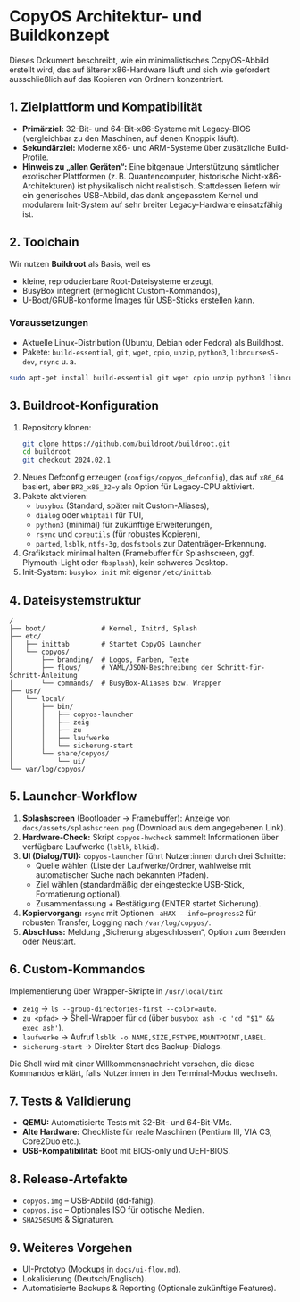 # CopyOS Architektur- und Buildkonzept

Dieses Dokument beschreibt, wie ein minimalistisches CopyOS-Abbild erstellt wird, das auf älterer x86-Hardware läuft und sich wie gefordert ausschließlich auf das Kopieren von Ordnern konzentriert.

## 1. Zielplattform und Kompatibilität
- **Primärziel:** 32-Bit- und 64-Bit-x86-Systeme mit Legacy-BIOS (vergleichbar zu den Maschinen, auf denen Knoppix läuft).
- **Sekundärziel:** Moderne x86- und ARM-Systeme über zusätzliche Build-Profile.
- **Hinweis zu „allen Geräten“:** Eine bitgenaue Unterstützung sämtlicher exotischer Plattformen (z. B. Quantencomputer, historische Nicht-x86-Architekturen) ist physikalisch nicht realistisch. Stattdessen liefern wir ein generisches USB-Abbild, das dank angepasstem Kernel und modularem Init-System auf sehr breiter Legacy-Hardware einsatzfähig ist.

## 2. Toolchain
Wir nutzen **Buildroot** als Basis, weil es
- kleine, reproduzierbare Root-Dateisysteme erzeugt,
- BusyBox integriert (ermöglicht Custom-Kommandos),
- U-Boot/GRUB-konforme Images für USB-Sticks erstellen kann.

### Voraussetzungen
- Aktuelle Linux-Distribution (Ubuntu, Debian oder Fedora) als Buildhost.
- Pakete: `build-essential`, `git`, `wget`, `cpio`, `unzip`, `python3`, `libncurses5-dev`, `rsync` u. a.

```bash
sudo apt-get install build-essential git wget cpio unzip python3 libncurses5-dev rsync bc
```

## 3. Buildroot-Konfiguration
1. Repository klonen:
   ```bash
   git clone https://github.com/buildroot/buildroot.git
   cd buildroot
   git checkout 2024.02.1
   ```
2. Neues Defconfig erzeugen (`configs/copyos_defconfig`), das auf `x86_64` basiert, aber `BR2_x86_32=y` als Option für Legacy-CPU aktiviert.
3. Pakete aktivieren:
   - `busybox` (Standard, später mit Custom-Aliases),
   - `dialog` oder `whiptail` für TUI,
   - `python3` (minimal) für zukünftige Erweiterungen,
   - `rsync` und `coreutils` (für robustes Kopieren),
   - `parted`, `lsblk`, `ntfs-3g`, `dosfstools` zur Datenträger-Erkennung.
4. Grafikstack minimal halten (Framebuffer für Splashscreen, ggf. Plymouth-Light oder `fbsplash`), kein schweres Desktop.
5. Init-System: `busybox init` mit eigener `/etc/inittab`.

## 4. Dateisystemstruktur
```
/
├── boot/              # Kernel, Initrd, Splash
├── etc/
│   ├── inittab        # Startet CopyOS Launcher
│   └── copyos/
│       ├── branding/  # Logos, Farben, Texte
│       ├── flows/     # YAML/JSON-Beschreibung der Schritt-für-Schritt-Anleitung
│       └── commands/  # BusyBox-Aliases bzw. Wrapper
├── usr/
│   └── local/
│       ├── bin/
│       │   ├── copyos-launcher
│       │   ├── zeig
│       │   ├── zu
│       │   ├── laufwerke
│       │   └── sicherung-start
│       └── share/copyos/
│           └── ui/
└── var/log/copyos/
```

## 5. Launcher-Workflow
1. **Splashscreen** (Bootloader → Framebuffer): Anzeige von `docs/assets/splashscreen.png` (Download aus dem angegebenen Link).
2. **Hardware-Check:** Skript `copyos-hwcheck` sammelt Informationen über verfügbare Laufwerke (`lsblk`, `blkid`).
3. **UI (Dialog/TUI):** `copyos-launcher` führt Nutzer:innen durch drei Schritte:
   - Quelle wählen (Liste der Laufwerke/Ordner, wahlweise mit automatischer Suche nach bekannten Pfaden).
   - Ziel wählen (standardmäßig der eingesteckte USB-Stick, Formatierung optional).
   - Zusammenfassung + Bestätigung (ENTER startet Sicherung).
4. **Kopiervorgang:** `rsync` mit Optionen `-aHAX --info=progress2` für robusten Transfer, Logging nach `/var/log/copyos/`.
5. **Abschluss:** Meldung „Sicherung abgeschlossen“, Option zum Beenden oder Neustart.

## 6. Custom-Kommandos
Implementierung über Wrapper-Skripte in `/usr/local/bin`:
- `zeig` → `ls --group-directories-first --color=auto`.
- `zu <pfad>` → Shell-Wrapper für `cd` (über `busybox ash -c 'cd "$1" && exec ash'`).
- `laufwerke` → Aufruf `lsblk -o NAME,SIZE,FSTYPE,MOUNTPOINT,LABEL`.
- `sicherung-start` → Direkter Start des Backup-Dialogs.

Die Shell wird mit einer Willkommensnachricht versehen, die diese Kommandos erklärt, falls Nutzer:innen in den Terminal-Modus wechseln.

## 7. Tests & Validierung
- **QEMU:** Automatisierte Tests mit 32-Bit- und 64-Bit-VMs.
- **Alte Hardware:** Checkliste für reale Maschinen (Pentium III, VIA C3, Core2Duo etc.).
- **USB-Kompatibilität:** Boot mit BIOS-only und UEFI-BIOS.

## 8. Release-Artefakte
- `copyos.img` – USB-Abbild (dd-fähig).
- `copyos.iso` – Optionales ISO für optische Medien.
- `SHA256SUMS` & Signaturen.

## 9. Weiteres Vorgehen
- UI-Prototyp (Mockups in `docs/ui-flow.md`).
- Lokalisierung (Deutsch/Englisch).
- Automatisierte Backups & Reporting (Optionale zukünftige Features).
